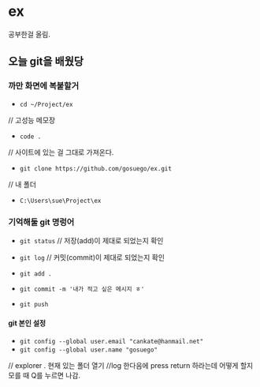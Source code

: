 # ex

공부한걸 올림.

## 오늘 git을 배웠당

### 까만 화면에 복붙할거

- `cd ~/Project/ex`

// 고성능 메모장
- `code .`

// 사이트에 있는 걸 그대로 가져온다.
- `git clone https://github.com/gosuego/ex.git`


// 내 폴더
- `C:\Users\sue\Project\ex`

### 기억해둘 git 명렁어

- `git status`  // 저장(add)이 제대로 되었는지 확인
- `git log` // 커밋(commit)이 제대로 되었는지 확인 

- `git add .`
- `git commit -m '내가 적고 싶은 메시지 ㅎ'`
- `git push`

#### git 본인 설정

- `git config --global user.email "cankate@hanmail.net"`
- `git config --global user.name "gosuego"`

// explorer . 현재 있는 폴더 열기
//log 한다음에 press return 하라는데 어떻게 할지 모를 때 Q를 누르면 나감.
